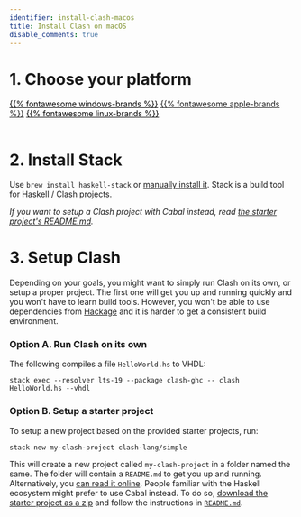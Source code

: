 ```yaml
---
identifier: install-clash-macos
title: Install Clash on macOS
disable_comments: true
---
```


<link rel="stylesheet" href="/css/install.css">

# 1. Choose your platform
<div id="platform-select">
  <a style="color:black;" href="/install/windows">{{% fontawesome windows-brands %}}</a>
  <a href="/install/macos">{{% fontawesome apple-brands %}}</a>
  <a style="color:black;" href="/install/linux">{{% fontawesome linux-brands %}}</a>
</div>

<br/>

# 2. Install Stack

Use `brew install haskell-stack` or [manually install it](https://docs.haskellstack.org/en/stable/README/#how-to-install). Stack is a build tool for Haskell / Clash projects.

_If you want to setup a Clash project with Cabal instead, read [the starter project's README.md](https://github.com/clash-lang/clash-starters/tree/main/simple#simple-starter-project)._

# 3. Setup Clash
Depending on your goals, you might want to simply run Clash on its own, or setup a proper project. The first one will get you up and running quickly and you won't have to learn build tools. However, you won't be able to use dependencies from [Hackage](https://hackage.haskell.org/) and it is harder to get a consistent build environment.

### Option A. Run Clash on its own
The following compiles a file `HelloWorld.hs` to VHDL:

```
stack exec --resolver lts-19 --package clash-ghc -- clash HelloWorld.hs --vhdl
```

### Option B. Setup a starter project
To setup a new project based on the provided starter projects, run:

```
stack new my-clash-project clash-lang/simple
```

This will create a new project called `my-clash-project` in a folder named the same. The folder will contain a `README.md` to get you up and running. Alternatively, you [can read it online](https://github.com/clash-lang/clash-starters/tree/main/simple#simple-starter-project). People familiar with the Haskell ecosystem might prefer to use Cabal instead. To do so, [download the starter project as a zip](https://raw.githubusercontent.com/clash-lang/clash-starters/main/simple.zip) and follow the instructions in [`README.md`](https://github.com/clash-lang/clash-starters/tree/main/simple#simple-starter-project).
